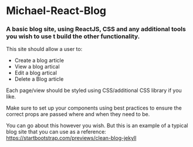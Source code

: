 # Michael-React-Blog

<h3>
A basic blog site, using ReactJS, CSS and any additional tools you wish to use t build the other functionality.

</h3>

<p>This site should allow a user to:</p>

<ul>
  <li>Create a blog article</li>
  <li>View a blog artical</li>
  <li>Edit a blog artical</li>
  <li>Delete a Blog article</li>
</ul>

Each page/view should be styled using CSS/additional CSS library if you like.

Make sure to set up your components using best practices to ensure the correct props are passed where and when they need to be.

You can go about this however you wish. But this is an example of a typical blog site that you can use as a reference:
https://startbootstrap.com/previews/clean-blog-jekyll
